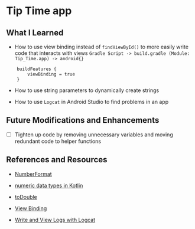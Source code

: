# Tip Time app


## What I Learned

* How to use view binding instead of ```findViewById()``` to more easily write code that interacts with views
    ```Gradle Script -> build.gradle (Module: Tip_Time.app) -> android{}```
````
    buildFeatures {
        viewBinding = true
    }
````

* How to use string parameters to  dynamically create strings

* How to use ```Logcat``` in Android Studio to find problems in an app

## Future Modifications and Enhancements

- [ ] Tighten up code by removing unnecessary variables and moving redundant code to helper functions

## References and Resources

* [NumberFormat](https://developer.android.com/reference/java/text/NumberFormat)

* [numeric data types in Kotlin](https://kotlinlang.org/docs/basic-types.html#numbers)

* [toDouble](https://kotlinlang.org/api/latest/jvm/stdlib/kotlin.text/to-double.html)

* [View Binding](https://developer.android.com/topic/libraries/view-binding)

* [Write and View Logs with Logcat](https://developer.android.com/studio/debug/am-logcat)
